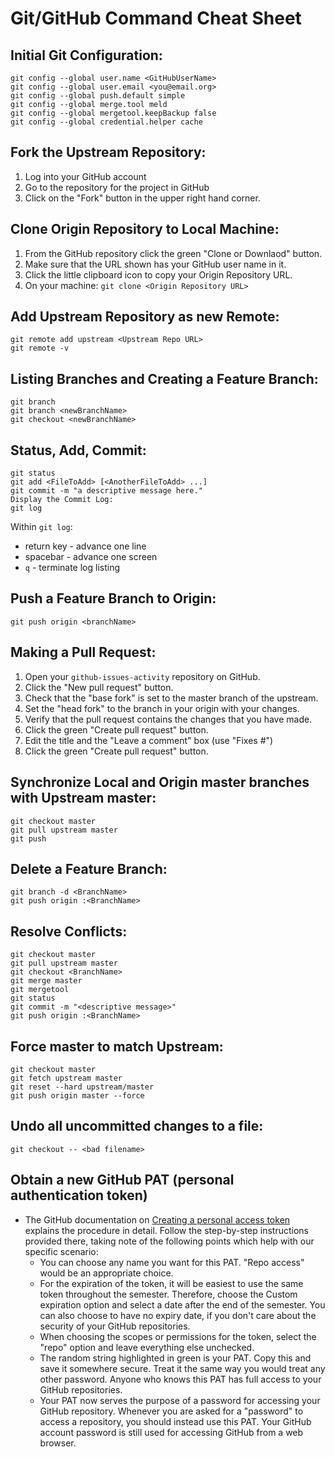 # Git/GitHub Command Cheat Sheet

## Initial Git Configuration:

```
git config --global user.name <GitHubUserName>
git config --global user.email <you@email.org>
git config --global push.default simple
git config --global merge.tool meld
git config --global mergetool.keepBackup false
git config --global credential.helper cache
```

## Fork the Upstream Repository:

1. Log into your GitHub account
2. Go to the repository for the project in GitHub
3. Click on the "Fork" button in the upper right hand corner.

## Clone Origin Repository to Local Machine:
1. From the GitHub repository click the green "Clone or Downlaod" button.
2. Make sure that the URL shown has your GitHub user name in it.
3. Click the little clipboard icon to copy your Origin Repository URL.
4. On your machine: `git clone <Origin Repository URL>`


## Add Upstream Repository as new Remote:

```
git remote add upstream <Upstream Repo URL>
git remote -v
```


## Listing Branches and Creating a Feature Branch:

```
git branch
git branch <newBranchName>
git checkout <newBranchName>
```

## Status, Add, Commit:

```
git status
git add <FileToAdd> [<AnotherFileToAdd> ...]
git commit -m "a descriptive message here."
Display the Commit Log:
git log
```

Within `git log`:
 * return key - advance one line
 * spacebar - advance one screen
 * `q` - terminate log listing


## Push a Feature Branch to Origin:

`git push origin <branchName>`

## Making a Pull Request:

1. Open your `github-issues-activity` repository on GitHub.
2. Click the "New pull request" button.
3. Check that the "base fork" is set to the master branch of the upstream.
4. Set the "head fork" to the branch in your origin with your changes.
5. Verify that the pull request contains the changes that you have made.
6. Click the green "Create pull request" button.
7. Edit the title and the "Leave a comment" box (use "Fixes #<bugid>")
8. Click the green "Create pull request" button.

## Synchronize Local and Origin master branches with Upstream master:

```
git checkout master
git pull upstream master
git push
```

## Delete a Feature Branch:

```
git branch -d <BranchName>
git push origin :<BranchName>
```

## Resolve Conflicts:

```
git checkout master
git pull upstream master
git checkout <BranchName>
git merge master
git mergetool
git status
git commit -m "<descriptive message>"
git push origin :<BranchName>
```

## Force master to match Upstream:

```
git checkout master
git fetch upstream master
git reset --hard upstream/master
git push origin master --force
```

## Undo all uncommitted changes to a file:

```
git checkout -- <bad filename>
```

## Obtain a new GitHub PAT (personal authentication token)

  * The GitHub documentation on [Creating a personal access token](https://docs.github.com/en/github/authenticating-to-github/keeping-your-account-and-data-secure/creating-a-personal-access-token)
explains the procedure in detail. Follow the step-by-step instructions
provided there, taking note of the following points which help with
our specific scenario:
    - You can choose any name you want for this PAT. "Repo access"
      would be an appropriate choice.
    - For the expiration of the token, it will be easiest to use the
      same token throughout the semester. Therefore, choose the Custom
      expiration option and select a date after the end of the
      semester. You can also choose to have no expiry date, if you
      don't care about the security of your GitHub repositories.
    - When choosing the scopes or permissions for the token, select
      the "repo" option and leave everything else unchecked.
    - The random string highlighted in green is your PAT. Copy this
      and save it somewhere secure. Treat it the same way you would
      treat any other password. Anyone who knows this PAT has full
      access to your GitHub repositories.
    - Your PAT now serves the purpose of a password for accessing your
      GitHub repository. Whenever you are asked for a "password" to
      access a repository, you should instead use this PAT. Your
      GitHub account password is still used for accessing GitHub from
      a web browser.

